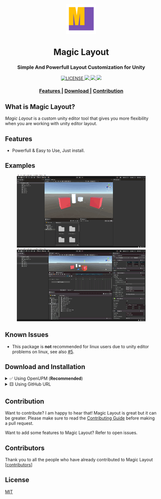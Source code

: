 <p align="center"><img src="Documentation~/images/logo-transparent.png" width="100" height="100"></p>

<h1 align="center">Magic Layout</h1>

<h3 align="center">Simple And Powerfull Layout Customization for Unity</h3>

<div align="center">
  <!-- License -->
  <a href="LICENSE">
    <img src="https://img.shields.io/github/license/r4hulCorleone/unity-magic-layout.svg" alt="LICENSE">
  </a>

<!-- Issues -->

<a href="https://github.com/r4hulCorleone/unity-magic-layout/issues">
    <img src="https://img.shields.io/github/issues/r4hulCorleone/unity-magic-layout">
  </a>

<!-- Pull Requests -->

<a href="https://github.com/r4hulCorleone/unity-magic-layout/pulls">
    <img src="https://img.shields.io/github/issues-pr/r4hulCorleone/unity-magic-layout">
  </a>

<!-- Open UPM -->
  <a href="https://openupm.com/packages/com.rahul-corleone.magic-layout/">
    <img src="https://img.shields.io/npm/v/com.rahul-corleone.magic-layout?label=openupm&amp;registry_uri=https://package.openupm.com" />
  </a>
  
<!-- Downloads total -->
<!-- <a href="https://github.com/r4hulCorleone/unity-magic-layout/releases">
    <img src="https://img.shields.io/github/downloads/r4hulCorleone/unity-magic-layout/total.svg" alt="total download">
  </a> -->

  
</div>

<div align="center">
  <h3>
    <a href="https://github.com/r4hulCorleone/unity-magic-layout#features">
      Features
    </a>
    <span> | </span>
    <a href="https://github.com/r4hulCorleone/unity-magic-layout#download-and-installation">
      Download
    </a>
    <span> | </span>
    <a href="https://github.com/r4hulCorleone/unity-magic-layout#contribution">
      Contribution
    </a>
  </h3>
</div>

## What is Magic Layout?

_Magic Layout_ is a custom unity editor tool that gives you more flexibility when you are working with unity editor layout.

## Features

- Powerfull & Easy to Use, Just install.
<!-- - No dependency. -->

## Examples
<p align="center">
  <img src="Documentation~/gifs/1.gif" width="426" height="240">
  <img src="Documentation~/gifs/2.gif" width="426" height="240">
</p>

## Known Issues
- This package is __not__ recommended for linux users due to unity editor problems on linux, see also [#5](/../../issues/5).

## Download and Installation
<details>
  <summary>✅ Using OpenUPM (<b>Recommended</b>)</summary> 
By using scoped registry, you will access to future updates and bug fixes through Package Manager.

To add *Magic Layout* to your project, In unity editor:

- open `Edit/Project Settings/Package Manager`
- add a new Scoped Registry:
```
Name:  OpenUPM
URL:   https://package.openupm.com/
Scope: com.rahul-corleone
```
- click <kbd>Save</kbd>
- open Package Manager
- select ``My Registries`` in dropdown top left
- select ``Magic Layout`` and click ``Install``

<p align="center">
  <img src="Documentation~/images/install/adding-scope.png" width="801" height="576">
  <img src="Documentation~/images/install/selecting-my-registry.png" width="801" height="576">
</p>
  
</details>

<details>
<summary>🟨 Using GitHub URL</summary>

Note that you won't be able to receive updates through Package Manager this way, you'll have to update manually.

To add *Magic Layout* to your project, In unity editor:
- open Window > Package Manager
- click <kbd>+</kbd>
- select <kbd>Add from Git URL</kbd>
- paste `https://github.com/r4hulCorleone/unity-magic-layout.git`
- click <kbd>Add</kbd>
  
  <p align="center">
  <img src="Documentation~/images/install/selecting-git-url.png" width="800" height="570">
</p>
</details>


## Contribution

Want to contribute? I am happy to hear that! Magic Layout is great but it can be greater. Please make sure to read the [Contributing Guide](CONTRIBUTING.md) before making a pull request.

Want to add some features to Magic Layout? Refer to open issues.

## Contributors

Thank you to all the people who have already contributed to Magic Layout [[contributors](https://github.com/r4hulCorleone/unity-magic-layout/graphs/contributors)]

## License

[MIT](https://github.com/r4hulCorleone/unity-magic-layout/blob/develop/LICENSE)
